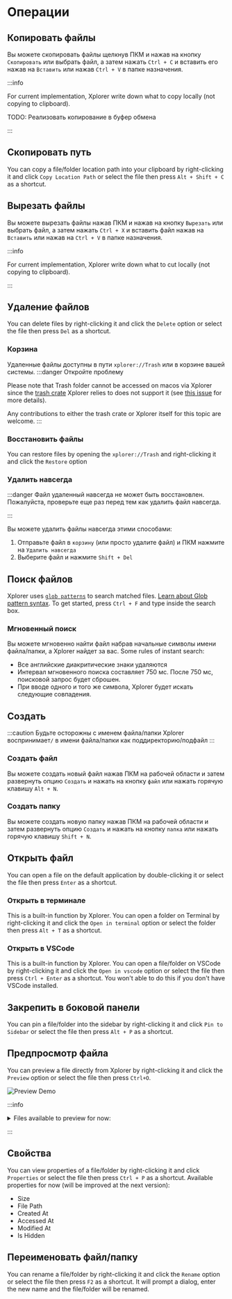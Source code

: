 # Операции

## Копировать файлы

Вы можете скопировать файлы щелкнув ПКМ и нажав на кнопку `Скопировать` или выбрать файл, а затем нажать `Ctrl + C` и вставить его нажав на `Вставить` или нажав `Ctrl + V` в папке назначения.

:::info

For current implementation, Xplorer write down what to copy locally (not copying to clipboard).

TODO: Реализовать копирование в буфер обмена

:::

## Скопировать путь

You can copy a file/folder location path into your clipboard by right-clicking it and click `Copy Location Path` or select the file then press `Alt + Shift + C` as a shortcut.

## Вырезать файлы

Вы можете вырезать файлы нажав ПКМ и нажав на кнопку `Вырезать` или выбрать файл, а затем нажать `Ctrl + X` и вставить файл нажав на `Вставить` или нажав на `Ctrl + V` в папке назначения.

:::info

For current implementation, Xplorer write down what to cut locally (not copying to clipboard).

:::

## Удаление файлов

You can delete files by right-clicking it and click the `Delete` option or select the file then press `Del` as a shortcut.

### Корзина

Удаленные файлы доступны в пути `xplorer://Trash` или в корзине вашей системы. :::danger Откройте проблему

Please note that Trash folder cannot be accessed on macos via Xplorer since the [trash crate](https://github.com/Byron/trash-rs) Xplorer relies to does not support it (see [this issue](https://github.com/Byron/trash-rs/issues/8) for more details).

Any contributions to either the trash crate or Xplorer itself for this topic are welcome. :::

### Восстановить файлы

You can restore files by opening the `xplorer://Trash` and right-clicking it and click the `Restore` option

### Удалить навсегда

:::danger Файл удаленный навсегда не может быть восстановлен. Пожалуйста, проверьте еще раз перед тем как удалить файл навсегда.

:::

Вы можете удалить файлы навсегда этими способами:

1. Отправьте файл в `корзину` (или просто удалите файл) и ПКМ нажмите на `Удалить навсегда`
2. Выберите файл и нажмите `Shift + Del`

## Поиск файлов

Xplorer uses [`glob patterns`](https://en.wikipedia.org/wiki/Glob_(programming)) to search matched files. [Learn about Glob pattern syntax](https://en.wikipedia.org/wiki/Glob_(programming)). To get started, press `Ctrl + F` and type inside the search box.

### Мгновенный поиск

Вы можете мгновенно найти файл набрав начальные символы имени файла/папки, а Xplorer найдет за вас. Some rules of instant search:

-   Все английские диакритические знаки удаляются
-   Интервал мгновенного поиска составляет 750 мс. После 750 мс, поисковой запрос будет сброшен.
-   При вводе одного и того же символа, Xplorer будет искать следующие совпадения.

## Создать

:::caution Будьте осторожны с именем файла/папки Xplorer воспринимает`/` в имени файла/папки как поддиректорию/подфайл :::

### Создать файл

Вы можете создать новый файл нажав ПКМ на рабочей области и затем развернуть опцию `Создать` и нажать на кнопку `файл` или нажать горячую клавишу `Alt + N`.

### Создать папку

Вы можете создать новую папку нажав ПКМ на рабочей области и затем развернуть опцию `Создать` и нажать на кнопку `папка` или нажать горячую клавишу `Shift + N`.

## Открыть файл

You can open a file on the default application by double-clicking it or select the file then press `Enter` as a shortcut.

### Открыть в терминале

This is a built-in function by Xplorer. You can open a folder on Terminal by right-clicking it and click the `Open in terminal` option or select the folder then press `Alt + T` as a shortcut.

### Открыть в VSCode

This is a built-in function by Xplorer. You can open a file/folder on VSCode by right-clicking it and click the `Open in vscode` option or select the file then press `Ctrl + Enter` as a shortcut. You won't able to do this if you don't have VSCode installed.

## Закрепить в боковой панели

You can pin a file/folder into the sidebar by right-clicking it and click `Pin to Sidebar` or select the file then press `Alt + P` as a shortcut.

## Предпросмотр файла

You can preview a file directly from Xplorer by right-clicking it and click the `Preview` option or select the file then press `Ctrl+O`.

![Preview Demo](/img/docs/preview.webp)

:::info

<details>
<summary>
Files available to preview for now:
</summary>

* Markdown files
* Image files
* Text files
* Video files
* Pdfs
* Almost all programming language with syntax highlighting

</details>

:::

## Свойства

You can view properties of a file/folder by right-clicking it and click `Properties` or select the file then press `Ctrl + P` as a shortcut. Available properties for now (will be improved at the next version):

-   Size
-   File Path
-   Created At
-   Accessed At
-   Modified At
-   Is Hidden

## Переименовать файл/папку

You can rename a file/folder by right-clicking it and click the `Rename` option or select the file then press `F2` as a shortcut. It will prompt a dialog, enter the new name and the file/folder will be renamed.
